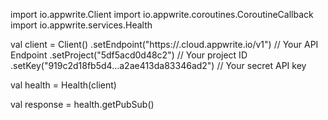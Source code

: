 import io.appwrite.Client
import io.appwrite.coroutines.CoroutineCallback
import io.appwrite.services.Health

val client = Client()
    .setEndpoint("https://<REGION>.cloud.appwrite.io/v1") // Your API Endpoint
    .setProject("5df5acd0d48c2") // Your project ID
    .setKey("919c2d18fb5d4...a2ae413da83346ad2") // Your secret API key

val health = Health(client)

val response = health.getPubSub()
